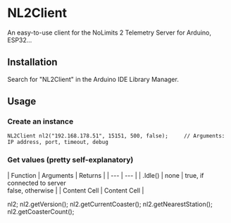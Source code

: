 # NL2Client
An easy-to-use client for the NoLimits 2 Telemetry Server for Arduino, ESP32...

## Installation
Search for "NL2Client" in the Arduino IDE Library Manager.

## Usage
### Create an instance
```
NL2Client nl2("192.168.178.51", 15151, 500, false);     // Arguments: IP address, port, timeout, debug
```

### Get values (pretty self-explanatory)
| Function  | Arguments | Returns |
| --- | --- |
| .Idle()  | none | true, if connected to server<br/>false, otherwise |
| Content Cell  | Content Cell  |

nl2;
nl2.getVersion();
nl2.getCurrentCoaster();
nl2.getNearestStation();
nl2.getCoasterCount();
